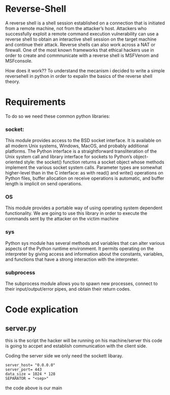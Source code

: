 # Reverse-Shell
A reverse shell is a shell session established on a connection that is initiated from a remote machine, not from the attacker’s host. Attackers who successfully exploit a remote command execution vulnerability can use a reverse shell to obtain an interactive shell session on the target machine and continue their attack. Reverse shells can also work across a NAT or firewall.
One of the most known frameworks that ethical hackers use in order to create and commnunicate with a reverse shell is MSFVenom and MSFconsole. 

How does it work?? 
To understand the mecanism i decided to write a simple reversehell in python in order to expalin the basics of the reverse shell theory.

# Requirements
To do so we need these common python libraries: 

### socket:
This module provides access to the BSD socket interface. It is available on all modern Unix systems, Windows, MacOS, and probably additional platforms.
The Python interface is a straightforward transliteration of the Unix system call and library interface for sockets to Python’s object-oriented style: the socket() function returns a socket object whose methods implement the various socket system calls. Parameter types are somewhat higher-level than in the C interface: as with read() and write() operations on Python files, buffer allocation on receive operations is automatic, and buffer length is implicit on send operations.

### OS
This module provides a portable way of using operating system dependent functionality. We are going to use this library in order to execute the commands sent by the attacker on the victim machine

### sys
Python sys module has several methods and variables that can alter various aspects of the Python runtime environment. It permits operating on the interpreter by giving access and information about the constants, variables, and functions that have a strong interaction with the interpreter.

### subprocess
The subprocess module allows you to spawn new processes, connect to their input/output/error pipes, and obtain their return codes.

# Code explication

## server.py
this is the script the hacker will be running on his machine/server this code is going to accpet and establish communication with the client side.

Coding the server side we only need the sockett libaray.

```
server_host= "0.0.0.0"
server_port= 443
data_size = 1024 * 128
SEPARATOR = "<sep>"
```
 the code above is our main 

